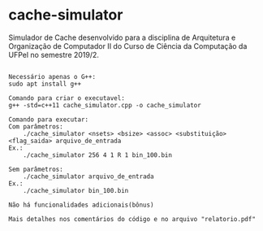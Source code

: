 # cache-simulator
Simulador de Cache desenvolvido para a disciplina de Arquitetura e Organização de Computador II do Curso de Ciência da Computação da UFPel no semestre 2019/2.

```

Necessário apenas o G++:
sudo apt install g++

Comando para criar o executavel:
g++ -std=c++11 cache_simulator.cpp -o cache_simulator

Comando para executar:
Com parâmetros:
	./cache_simulator <nsets> <bsize> <assoc> <substituição> <flag_saida> arquivo_de_entrada
Ex.:
	./cache_simulator 256 4 1 R 1 bin_100.bin

Sem parâmetros:
	./cache_simulator arquivo_de_entrada
Ex.:
	./cache_simulator bin_100.bin

Não há funcionalidades adicionais(bônus)

Mais detalhes nos comentários do código e no arquivo "relatorio.pdf"

```
